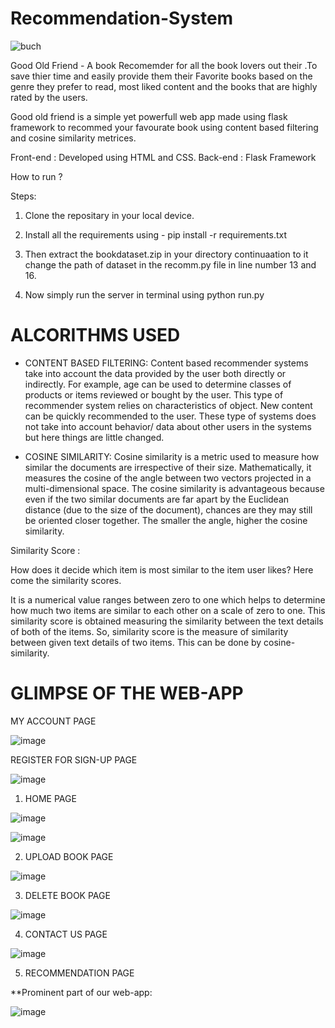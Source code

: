 # Recommendation-System

![buch](https://user-images.githubusercontent.com/80577092/170884683-22ae4009-6efd-4cc2-afcf-055ed43a802c.png)


Good Old Friend - A book Recomemder for all the book lovers out their .To save thier time and easily provide them their Favorite books based on the genre they prefer to read, most liked content and the books that are highly rated by the users.

Good old friend is a simple yet powerfull web app made using flask framework to recommed your favourate book using content based filtering and cosine similarity metrices.

Front-end : Developed using HTML and CSS.
Back-end : Flask Framework

How to run ?

Steps:

1. Clone the repositary in your local device.
2. Install all the requirements using -
 pip install -r requirements.txt

3. Then extract the bookdataset.zip in your directory 
continuaation to it change the path of dataset in the recomm.py file in line number 13 and 16.

4. Now simply run the server in terminal using 
python run.py


# ALCORITHMS USED

* CONTENT BASED FILTERING:
Content based recommender systems take into account the data provided by the user both directly or indirectly. For example, age can be used to determine classes of products or items reviewed or bought by the user. This type of recommender system relies on characteristics of object. New content can be quickly recommended to the user. These type of systems does not take into account behavior/ data about other users in the systems but here things are little changed.

* COSINE SIMILARITY:
Cosine similarity is a metric used to measure how similar the documents are irrespective of their size. Mathematically, it measures the cosine of the angle between two vectors projected in a multi-dimensional space. The cosine similarity is advantageous because even if the two similar documents are far apart by the Euclidean distance (due to the size of the document), chances are they may still be oriented closer together. The smaller the angle, higher the cosine similarity.

Similarity Score :

How does it decide which item is most similar to the item user likes? Here come the similarity scores.

It is a numerical value ranges between zero to one which helps to determine how much two items are similar to each other on a scale of zero to one. This similarity score is obtained measuring the similarity between the text details of both of the items. So, similarity score is the measure of similarity between given text details of two items. This can be done by cosine-similarity.

# GLIMPSE OF THE WEB-APP

MY ACCOUNT PAGE 

![image](https://user-images.githubusercontent.com/80577092/170884625-f5701e5b-253d-43b3-b9fb-83bd4d319d9a.png)

REGISTER FOR SIGN-UP PAGE

![image](https://user-images.githubusercontent.com/80577092/170884658-1cdefa6f-e6fc-4db2-a4a0-71607ab387d8.png)


1. HOME PAGE

![image](https://user-images.githubusercontent.com/80577092/170884450-69970f31-921a-4457-83d9-afe96a4cf697.png)

![image](https://user-images.githubusercontent.com/80577092/170884466-c31d9508-a6be-4313-94c3-1dd50c9e39d7.png)

2. UPLOAD BOOK PAGE

![image](https://user-images.githubusercontent.com/80577092/170884488-aecf4b1e-8dbc-48b1-b5df-f1b607c607a7.png)

3. DELETE BOOK PAGE

![image](https://user-images.githubusercontent.com/80577092/170884509-e14535ff-3216-4723-b6c4-9065a9473d2f.png)

4. CONTACT US PAGE

![image](https://user-images.githubusercontent.com/80577092/170884535-a9fd26ec-229d-4d5d-a6bb-e7de3f7414ec.png)

5. RECOMMENDATION PAGE 

**Prominent part of our web-app:

![image](https://user-images.githubusercontent.com/80577092/170884575-2c2a7a6a-88d0-4660-bae5-fae2178ae1f8.png)


 
